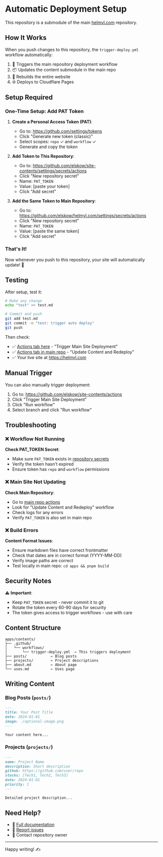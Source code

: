 # Automatic Deployment Setup

This repository is a submodule of the main [helmyl.com](https://github.com/elskow/helmyl.com) repository.

## How It Works

When you push changes to this repository, the `trigger-deploy.yml` workflow automatically:

1. 🚀 Triggers the main repository deployment workflow
2. 📦 Updates the content submodule in the main repo
3. 🔨 Rebuilds the entire website
4. 🌐 Deploys to Cloudflare Pages

## Setup Required

### One-Time Setup: Add PAT Token

1. **Create a Personal Access Token (PAT)**:
   - Go to: https://github.com/settings/tokens
   - Click "Generate new token (classic)"
   - Select scopes: `repo` ✓ and `workflow` ✓
   - Generate and copy the token

2. **Add Token to This Repository**:
   - Go to: https://github.com/elskow/site-contents/settings/secrets/actions
   - Click "New repository secret"
   - Name: `PAT_TOKEN`
   - Value: [paste your token]
   - Click "Add secret"

3. **Add the Same Token to Main Repository**:
   - Go to: https://github.com/elskow/helmyl.com/settings/secrets/actions
   - Click "New repository secret"
   - Name: `PAT_TOKEN`
   - Value: [paste the same token]
   - Click "Add secret"

### That's It!

Now whenever you push to this repository, your site will automatically update! 🎉

## Testing

After setup, test it:

```bash
# Make any change
echo "test" >> test.md

# Commit and push
git add test.md
git commit -m "test: trigger auto deploy"
git push
```

Then check:
- ✅ [Actions tab here](https://github.com/elskow/site-contents/actions) - "Trigger Main Site Deployment"
- ✅ [Actions tab in main repo](https://github.com/elskow/helmyl.com/actions) - "Update Content and Redeploy"
- ✅ Your live site at https://helmyl.com

## Manual Trigger

You can also manually trigger deployment:

1. Go to: https://github.com/elskow/site-contents/actions
2. Click "Trigger Main Site Deployment"
3. Click "Run workflow"
4. Select branch and click "Run workflow"

## Troubleshooting

### ❌ Workflow Not Running

**Check PAT_TOKEN Secret**:
- Make sure `PAT_TOKEN` exists in [repository secrets](https://github.com/elskow/site-contents/settings/secrets/actions)
- Verify the token hasn't expired
- Ensure token has `repo` and `workflow` permissions

### ❌ Main Site Not Updating

**Check Main Repository**:
- Go to [main repo actions](https://github.com/elskow/helmyl.com/actions)
- Look for "Update Content and Redeploy" workflow
- Check logs for any errors
- Verify `PAT_TOKEN` is also set in main repo

### ❌ Build Errors

**Content Format Issues**:
- Ensure markdown files have correct frontmatter
- Check that dates are in correct format (YYYY-MM-DD)
- Verify image paths are correct
- Test locally in main repo: `cd apps && pnpm build`

## Security Notes

⚠️ **Important**:
- Keep `PAT_TOKEN` secret - never commit it to git
- Rotate the token every 60-90 days for security
- The token gives access to trigger workflows - use with care

## Content Structure

```
apps/contents/
├── .github/
│   └── workflows/
│       └── trigger-deploy.yml  ← This triggers deployment
├── posts/           ← Blog posts
├── projects/        ← Project descriptions  
├── about.md         ← About page
└── uses.md          ← Uses page
```

## Writing Content

### Blog Posts (`posts/`)
```markdown
---
title: Your Post Title
date: 2024-01-01
image: ./optional-image.png
---

Your content here...
```

### Projects (`projects/`)
```markdown
---
name: Project Name
description: Short description
github: https://github.com/user/repo
stacks: [Tech1, Tech2, Tech3]
date: 2024-01-01
priority: 1
---

Detailed project description...
```

## Need Help?

- 📖 [Full documentation](https://github.com/elskow/helmyl.com/blob/master/.github/CONTENT_DEPLOYMENT_SETUP.md)
- 🐛 [Report issues](https://github.com/elskow/helmyl.com/issues)
- 💬 Contact repository owner

---

Happy writing! ✍️
